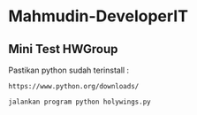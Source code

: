 # Mahmudin-DeveloperIT

## Mini Test HWGroup

Pastikan python sudah terinstall :

```
https://www.python.org/downloads/
```
```
jalankan program python holywings.py
```

